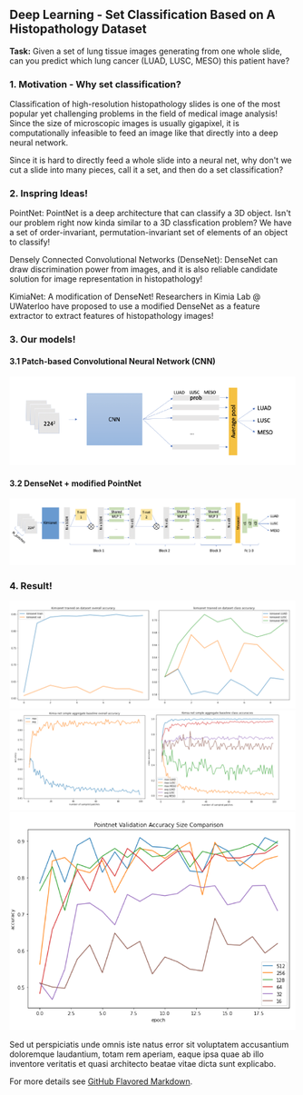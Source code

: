 ## Deep Learning - Set Classification Based on A Histopathology Dataset 

**Task:** Given a set of lung tissue images generating from one whole slide, can you predict which lung cancer (LUAD, LUSC, MESO) this patient have? 

### 1. Motivation - Why set classification? 

Classification of high-resolution histopathology slides is one of the most popular yet challenging problems in the field of medical image analysis! Since the size of microscopic images is usually gigapixel, it is computationally infeasible to feed an image like that directly into a deep neural network. 

Since it is hard to directly feed a whole slide into a neural net, why don't we cut a slide into many pieces, call it a set, and then do a set classification?


### 2. Inspring Ideas!

PointNet: PointNet is a deep architecture that can classify a 3D object. Isn't our problem right now kinda similar to a 3D classfication problem? We have a set of order-invariant, permutation-invariant set of elements of an object to classify!

Densely Connected Convolutional Networks (DenseNet): DenseNet can draw discrimination power from images, and it is also reliable candidate solution for image representation in histopathology!

KimiaNet: A modification of DenseNet! Researchers in Kimia Lab @ UWaterloo have proposed to use a modified DenseNet as a feature extractor to extract features of histopathology images!

### 3. Our models!

#### 3.1 Patch-based Convolutional Neural Network (CNN)
<img src="images/set classificaiton/model1.png?raw=true"/>

#### 3.2 DenseNet + modified PointNet
<img src="images/set classificaiton/model2.png?raw=true"/>

### 4. Result!
<img src="images/set classificaiton/model1 kimia net.png?raw=true"/>

<img src="images/set classificaiton/model1 aggregate.png?raw=true"/>

<img src="images/set classificaiton/model2 accuracy.png?raw=true"/>

Sed ut perspiciatis unde omnis iste natus error sit voluptatem accusantium doloremque laudantium, totam rem aperiam, eaque ipsa quae ab illo inventore veritatis et quasi architecto beatae vitae dicta sunt explicabo. 

For more details see [GitHub Flavored Markdown](https://guides.github.com/features/mastering-markdown/).

